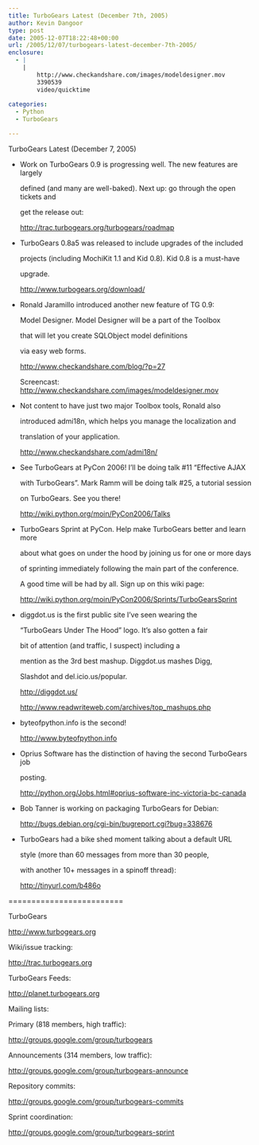 ```yaml
---
title: TurboGears Latest (December 7th, 2005)
author: Kevin Dangoor
type: post
date: 2005-12-07T18:22:48+00:00
url: /2005/12/07/turbogears-latest-december-7th-2005/
enclosure:
  - |
    |
        http://www.checkandshare.com/images/modeldesigner.mov
        3390539
        video/quicktime
        
categories:
  - Python
  - TurboGears

---
```

TurboGears Latest (December 7, 2005)

  * Work on TurboGears 0.9 is progressing well. The new features are largely
  
    defined (and many are well-baked). Next up: go through the open tickets and
  
    get the release out:
  
    <http://trac.turbogears.org/turbogears/roadmap>
  * TurboGears 0.8a5 was released to include upgrades of the included
  
    projects (including MochiKit 1.1 and Kid 0.8). Kid 0.8 is a must-have
  
    upgrade.
  
    <http://www.turbogears.org/download/>
  * Ronald Jaramillo introduced another new feature of TG 0.9:
  
    Model Designer. Model Designer will be a part of the Toolbox
  
    that will let you create SQLObject model definitions
  
    via easy web forms.
  
    <http://www.checkandshare.com/blog/?p=27>
  
    Screencast: <http://www.checkandshare.com/images/modeldesigner.mov>
  * Not content to have just two major Toolbox tools, Ronald also
  
    introduced admi18n, which helps you manage the localization and
  
    translation of your application.
  
    <http://www.checkandshare.com/admi18n/>
  * See TurboGears at PyCon 2006! I&#8217;ll be doing talk #11 &#8220;Effective AJAX
  
    with TurboGears&#8221;. Mark Ramm will be doing talk #25, a tutorial session
  
    on TurboGears. See you there!
  
    <http://wiki.python.org/moin/PyCon2006/Talks>
  * TurboGears Sprint at PyCon. Help make TurboGears better and learn more
  
    about what goes on under the hood by joining us for one or more days
  
    of sprinting immediately following the main part of the conference.
  
    A good time will be had by all. Sign up on this wiki page:
  
    <http://wiki.python.org/moin/PyCon2006/Sprints/TurboGearsSprint>
  * diggdot.us is the first public site I&#8217;ve seen wearing the
  
    &#8220;TurboGears Under The Hood&#8221; logo. It&#8217;s also gotten a fair
  
    bit of attention (and traffic, I suspect) including a
  
    mention as the 3rd best mashup. Diggdot.us mashes Digg,
  
    Slashdot and del.icio.us/popular.
  
    <http://diggdot.us/>
  
    <http://www.readwriteweb.com/archives/top_mashups.php>
  * byteofpython.info is the second!
  
    <http://www.byteofpython.info>
  * Oprius Software has the distinction of having the second TurboGears job
  
    posting.
  
    <http://python.org/Jobs.html#oprius-software-inc-victoria-bc-canada>
  * Bob Tanner is working on packaging TurboGears for Debian:
  
    <http://bugs.debian.org/cgi-bin/bugreport.cgi?bug=338676>
  * TurboGears had a bike shed moment talking about a default URL
  
    style (more than 60 messages from more than 30 people,
  
    with another 10+ messages in a spinoff thread):
  
    <http://tinyurl.com/b486o>

=========================

TurboGears

http://www.turbogears.org

Wiki/issue tracking:
  
http://trac.turbogears.org

TurboGears Feeds:

http://planet.turbogears.org

Mailing lists:

Primary (818 members, high traffic):
  
http://groups.google.com/group/turbogears

Announcements (314 members, low traffic):
  
http://groups.google.com/group/turbogears-announce

Repository commits:
  
http://groups.google.com/group/turbogears-commits

Sprint coordination:
  
http://groups.google.com/group/turbogears-sprint